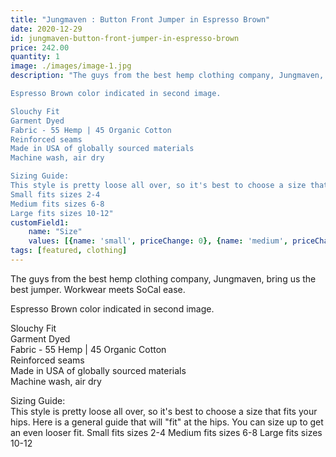 ```yaml
---
title: "Jungmaven : Button Front Jumper in Espresso Brown"
date: 2020-12-29
id: jungmaven-button-front-jumper-in-espresso-brown
price: 242.00
quantity: 1
image: ./images/image-1.jpg
description: "The guys from the best hemp clothing company, Jungmaven, bring us the best jumper. Workwear meets SoCal ease. 

Espresso Brown color indicated in second image.

Slouchy Fit
Garment Dyed
Fabric - 55 Hemp | 45 Organic Cotton
Reinforced seams
Made in USA of globally sourced materials
Machine wash, air dry

Sizing Guide:
This style is pretty loose all over, so it's best to choose a size that fits your hips. Here is a general guide that will \"fit\" at the hips. You can size up to get an even looser fit.
Small fits sizes 2-4
Medium fits sizes 6-8
Large fits sizes 10-12"
customField1:
    name: "Size"
    values: [{name: 'small', priceChange: 0}, {name: 'medium', priceChange: 0}, {name: 'large', priceChange: 0}]
tags: [featured, clothing]
---
```


The guys from the best hemp clothing company, Jungmaven, bring us the best jumper. Workwear meets SoCal ease.

Espresso Brown color indicated in second image.

Slouchy Fit  
Garment Dyed  
Fabric - 55 Hemp | 45 Organic Cotton  
Reinforced seams  
Made in USA of globally sourced materials  
Machine wash, air dry

Sizing Guide:  
This style is pretty loose all over, so it's best to choose a size that fits your hips. Here is a general guide that will "fit" at the hips. You can size up to get an even looser fit.
Small fits sizes 2-4
Medium fits sizes 6-8
Large fits sizes 10-12
